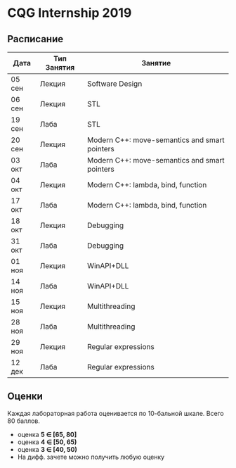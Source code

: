 # CQG Internship 2019

## Расписание

Дата | Тип Занятия | Занятие
-----|-------------|--------
05 сен | Лекция | Software Design
06 сен | Лекция | STL
19 сен | Лаба   | STL
20 сен | Лекция | Modern C++: move-semantics and smart pointers
03 окт | Лаба   | Modern C++: move-semantics and smart pointers
04 окт | Лекция | Modern C++: lambda, bind, function
17 окт | Лаба   | Modern C++: lambda, bind, function
18 окт | Лекция | Debugging
31 окт | Лаба   | Debugging
01 ноя | Лекция | WinAPI+DLL
14 ноя | Лаба   | WinAPI+DLL
15 ноя | Лекция | Multithreading
28 ноя | Лаба   | Multithreading
29 ноя | Лекция | Regular expressions
12 дек | Лаба   | Regular expressions

## Оценки

Каждая лабораторная работа оценивается по 10-бальной шкале. Всего 80 баллов.

+ оценка <b>5 &Element; [65, 80]</b>
+ оценка <b>4 &Element; [50, 65)</b>
+ оценка <b>3 &Element; [40, 50)</b>
+ На дифф. зачете можно получить любую оценку

